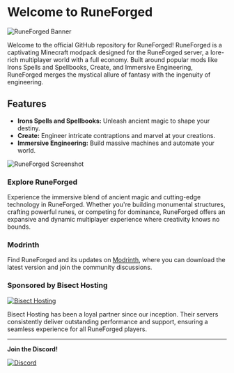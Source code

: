 # Welcome to RuneForged

![RuneForged Banner](banner.jpg)

Welcome to the official GitHub repository for RuneForged! RuneForged is a captivating Minecraft modpack designed for the RuneForged server, a lore-rich multiplayer world with a full economy. Built around popular mods like Irons Spells and Spellbooks, Create, and Immersive Engineering, RuneForged merges the mystical allure of fantasy with the ingenuity of engineering.

## Features

- **Irons Spells and Spellbooks:** Unleash ancient magic to shape your destiny.
- **Create:** Engineer intricate contraptions and marvel at your creations.
- **Immersive Engineering:** Build massive machines and automate your world.

![RuneForged Screenshot](screenshots/screenshot1.png)

### Explore RuneForged

Experience the immersive blend of ancient magic and cutting-edge technology in RuneForged. Whether you're building monumental structures, crafting powerful runes, or competing for dominance, RuneForged offers an expansive and dynamic multiplayer experience where creativity knows no bounds.

### Modrinth

Find RuneForged and its updates on [Modrinth](https://modrinth.com/modpack/runeforged), where you can download the latest version and join the community discussions.

### Sponsored by Bisect Hosting

[![Bisect Hosting](https://www.bisecthosting.com/partners/custom-banners/3f228567-0e46-4eea-8343-0e1e858cfe4b.webp)](https://discord.gg/8SwWEK2AAX)

Bisect Hosting has been a loyal partner since our inception. Their servers consistently deliver outstanding performance and support, ensuring a seamless experience for all RuneForged players.

---

**Join the Discord!**

[![Discord](https://img.shields.io/discord/1132875311319613482?style=for-the-badge&logo=discord&logoColor=white&label=DISCORD&color=%235865F2)](https://discord.gg/2peBqWRwVp)

